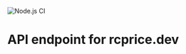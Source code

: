 ![Node.js CI](https://github.com/richard-1990/rcprice.dev-api/workflows/Node.js%20CI/badge.svg)

# API endpoint for rcprice.dev
